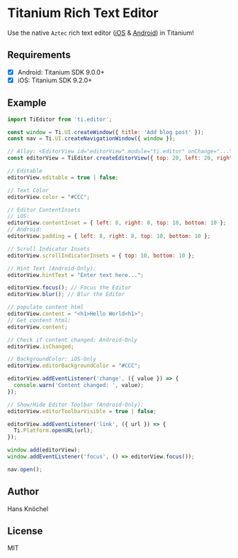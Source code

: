 # Titanium Rich Text Editor

Use the native `Aztec` rich text editor ([iOS](https://github.com/wordpress-mobile/AztecEditor-ios) & [Android](https://github.com/wordpress-mobile/AztecEditor-Android)) in Titanium!

## Requirements

- [x] Android: Titanium SDK 9.0.0+
- [x] iOS: Titanium SDK 9.2.0+

## Example

```js
import TiEditor from 'ti.editor';

const window = Ti.UI.createWindow({ title: 'Add blog post' });
const nav = Ti.UI.createNavigationWindow({ window });

// Alloy: <EditorView id="editorView" module="ti.editor" onChange="..." onLink="..." />
const editorView = TiEditor.createEditorView({ top: 20, left: 20, right: 20 });

// Editable
editorView.editable = true | false;

// Text Color
editorView.color = "#CCC";

// Editor ContentInsets
// iOS:
editorView.contentInset = { left: 8, right: 8, top: 10, bottom: 10 };
// Android:
editorView.padding = { left: 8, right: 8, top: 10, bottom: 10 };

// Scroll Indicator Insets
editorView.scrollIndicatorInsets = { top: 10, bottom: 10 };

// Hint Text (Android-Only):
editorView.hintText = "Enter text here...";

editorView.focus(); // Focus the Editor
editorView.blur(); // Blur the Editor

// populate content html
editorView.content = "<h1>Hello World<h1>"; 
// Get content html:
editorView.content;

// Check if content changed: Android-Only
editorView.isChanged;

// BackgroundColor: iOS-Only
editorView.editorBackgroundColor = "#CCC";

editorView.addEventListener('change', ({ value }) => {
  console.warn('Content changed: ', value);
});

// Show/Hide Editor Toolbar (Android-Only):
editorView.editorToolbarVisible = true | false;

editorView.addEventListener('link', ({ url }) => {
  Ti.Platform.openURL(url);
});

window.add(editorView);
window.addEventListener('focus', () => editorView.focus());

nav.open();
```

## Author

Hans Knöchel

## License

MIT
